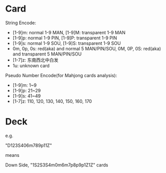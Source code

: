 # Card

String Encode:

- [1-9]m: normal 1-9 MAN, [1-9]M: transparent 1-9 MAN
- [1-9]p: normal 1-9 PIN, [1-9]P: transparent 1-9 PIN
- [1-9]s: normal 1-9 SOU, [1-9]S: transparent 1-9 SOU
- 0m, 0p, 0s: red(aka) and normal 5 MAN/PIN/SOU,  0M, 0P, 0S: red(aka) and transparent 5 MAN/PIN/SOU
- [1-7]z: 东南西北中白发
- 1u: unknown card

Pseudo Number Encode(for Mahjong cards analysis):

- [1-9]m: 1~9
- [1-9]p: 21~29
- [1-9]s: 41~49
- [1-7]z: 110, 120, 130, 140, 150, 160, 170

# Deck

e.g.

"D123S406m789p11Z"

means

Down Side, "1S2S3S4m0m6m7p8p9p1Z1Z" cards

